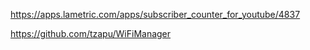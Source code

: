 

https://apps.lametric.com/apps/subscriber_counter_for_youtube/4837


https://github.com/tzapu/WiFiManager
